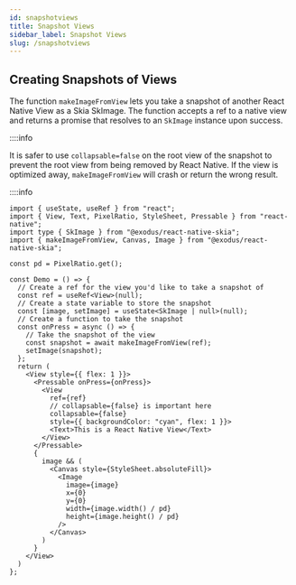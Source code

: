 ```yaml
---
id: snapshotviews
title: Snapshot Views
sidebar_label: Snapshot Views
slug: /snapshotviews
---
```


## Creating Snapshots of Views

The function `makeImageFromView` lets you take a snapshot of another React Native View as a Skia SkImage. The function accepts a ref to a native view and returns a promise that resolves to an `SkImage` instance upon success.

::::info

It is safer to use `collapsable=false` on the root view of the snapshot to prevent the root view from being removed by React Native.
If the view is optimized away, `makeImageFromView` will crash or return the wrong result.

::::info



```tsx twoslash
import { useState, useRef } from "react";
import { View, Text, PixelRatio, StyleSheet, Pressable } from "react-native";
import type { SkImage } from "@exodus/react-native-skia";
import { makeImageFromView, Canvas, Image } from "@exodus/react-native-skia";

const pd = PixelRatio.get();

const Demo = () => {
  // Create a ref for the view you'd like to take a snapshot of
  const ref = useRef<View>(null);
  // Create a state variable to store the snapshot
  const [image, setImage] = useState<SkImage | null>(null);
  // Create a function to take the snapshot
  const onPress = async () => {
    // Take the snapshot of the view
    const snapshot = await makeImageFromView(ref);
    setImage(snapshot);
  };
  return (
    <View style={{ flex: 1 }}>
      <Pressable onPress={onPress}>
        <View
          ref={ref}
          // collapsable={false} is important here
          collapsable={false}
          style={{ backgroundColor: "cyan", flex: 1 }}>
          <Text>This is a React Native View</Text>
        </View>
      </Pressable>
      {
        image && (
          <Canvas style={StyleSheet.absoluteFill}>
            <Image
              image={image}
              x={0}
              y={0}
              width={image.width() / pd}
              height={image.height() / pd}
            />
          </Canvas>
        )
      }
    </View>
  )
};
```
